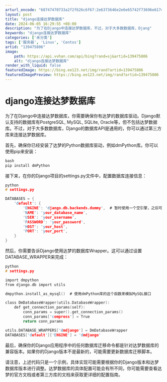 ```yaml
---
arturl_encode: "68747470733a2f2f626c6f67:2e6373646e2e6e65742f73696e61745f32363830393235352f:61727469636c652f64657461696c732f313339343735383036"
layout: post
title: "django连接达梦数据库"
date: 2024-06-05 16:29:55 +08:00
description: "为了在Django中连接达梦数据库，不过，对于大多数数据库，Djang"
keywords: "django连接达梦数据库"
categories: ['未分类']
tags: ['服务器', 'Linux', 'Centos']
artid: "139475806"
image:
    path: https://api.vvhan.com/api/bing?rand=sj&artid=139475806
    alt: "django连接达梦数据库"
render_with_liquid: false
featuredImage: https://bing.ee123.net/img/rand?artid=139475806
featuredImagePreview: https://bing.ee123.net/img/rand?artid=139475806
---
```


# django连接达梦数据库

为了在Django中连接达梦数据库，你需要确保你有达梦的数据库驱动。Django默认支持的数据库有PostgreSQL, MySQL, SQLite, Oracle等，但不包括达梦数据库。不过，对于大多数数据库，Django的数据库API是通用的，你可以通过第三方库来连接达梦数据库。

首先，确保你已经安装了达梦的Python数据库驱动，例如dmPython库。你可以使用pip来安装：

```c
bash
pip install dmPython

```

接下来，在你的Django项目的settings.py文件中，配置数据库连接信息：

```c
python
# settings.py

DATABASES = {
    'default': {
        'ENGINE': 'django.db.backends.dummy',  # 暂时使用一个空引擎，之后可以更改
        'NAME': 'your_database_name',
        'USER': 'your_username',
        'PASSWORD': 'your_password',
        'HOST': 'your_host',
        'PORT': 'your_port',
    }
}

```

然后，你需要告诉Django使用达梦的数据库Wrapper。这可以通过设置DATABASE\_WRAPPER来完成：

```c
python
# settings.py

import dmpython
from django.db import utils

dmpython.install_as_mysql()  # 使用dmPython库的这个函数来模拟MySQL接口

class DmDatabaseWrapper(utils.DatabaseWrapper):
    def get_connection_params(self):
        conn_params = super().get_connection_params()
        conn_params['compress'] = True
        return conn_params

utils.DATABASE_WRAPPERS['dmdjango'] = DmDatabaseWrapper
DATABASES['default']['ENGINE'] = 'dmdjango'

```

最后，确保你的Django应用程序中的任何数据库迁移命令都是针对达梦数据库的兼容版本。如果你的Django版本不是最新的，可能需要更新数据库迁移脚本。

请注意，上述代码只是一个示例，具体实现可能需要根据你的Django版本和达梦数据库版本进行调整。达梦数据库的具体配置可能会有所不同，你可能需要查看达梦的官方文档或者第三方库的文档来获取更详细的配置指南。